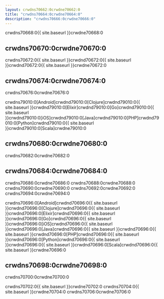 ```yaml
---
layout: crwdns70662:0crwdne70662:0
title: "crwdns70664:0crwdne70664:0"
description: "crwdns70666:0crwdne70666:0"
---
```

crwdns70668:0{{ site.baseurl }}crwdne70668:0

## crwdns70670:0crwdne70670:0

crwdns70672:0{{ site.baseurl }}crwdnd70672:0{{ site.baseurl }}crwdnd70672:0{{ site.baseurl }}crwdne70672:0

## crwdns70674:0crwdne70674:0

crwdns70676:0crwdne70676:0

crwdns79010:0[Android]crwdnd79010:0[Clojure]crwdnd79010:0{{ site.baseurl }}crwdnd79010:0[Elixir]crwdnd79010:0[Go]crwdnd79010:0{{ site.baseurl }}crwdnd79010:0[iOS]crwdnd79010:0[Java]crwdnd79010:0[PHP]crwdnd79010:0[Python]crwdnd79010:0{{ site.baseurl }}crwdnd79010:0[Scala]crwdne79010:0

## crwdns70680:0crwdne70680:0

crwdns70682:0crwdne70682:0

## crwdns70684:0crwdne70684:0

crwdns70686:0crwdne70686:0 crwdns70688:0crwdne70688:0 crwdns70690:0crwdne70690:0 crwdns70692:0crwdne70692:0 crwdns70694:0crwdne70694:0

crwdns70696:0[Android]crwdnd70696:0{{ site.baseurl }}crwdnd70696:0[Clojure]crwdnd70696:0{{ site.baseurl }}crwdnd70696:0[Elixir]crwdnd70696:0{{ site.baseurl }}crwdnd70696:0[Go]crwdnd70696:0{{ site.baseurl }}crwdnd70696:0[iOS]crwdnd70696:0{{ site.baseurl }}crwdnd70696:0[Java]crwdnd70696:0{{ site.baseurl }}crwdnd70696:0{{ site.baseurl }}crwdnd70696:0[PHP]crwdnd70696:0{{ site.baseurl }}crwdnd70696:0[Python]crwdnd70696:0{{ site.baseurl }}crwdnd70696:0{{ site.baseurl }}crwdnd70696:0[Scala]crwdnd70696:0{{ site.baseurl }}crwdne70696:0

## crwdns70698:0crwdne70698:0

crwdns70700:0crwdne70700:0

crwdns70702:0{{ site.baseurl }}crwdne70702:0 crwdns70704:0{{ site.baseurl }}crwdne70704:0 crwdns70706:0crwdne70706:0